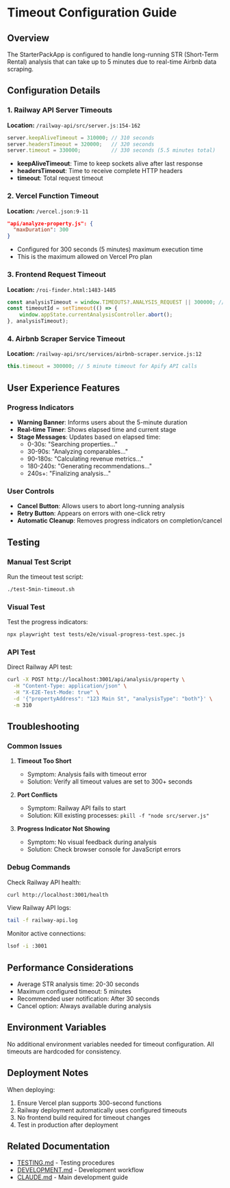 # Timeout Configuration Guide

## Overview
The StarterPackApp is configured to handle long-running STR (Short-Term Rental) analysis that can take up to 5 minutes due to real-time Airbnb data scraping.

## Configuration Details

### 1. Railway API Server Timeouts
**Location:** `/railway-api/src/server.js:154-162`

```javascript
server.keepAliveTimeout = 310000; // 310 seconds
server.headersTimeout = 320000;   // 320 seconds  
server.timeout = 330000;          // 330 seconds (5.5 minutes total)
```

- **keepAliveTimeout**: Time to keep sockets alive after last response
- **headersTimeout**: Time to receive complete HTTP headers
- **timeout**: Total request timeout

### 2. Vercel Function Timeout
**Location:** `/vercel.json:9-11`

```json
"api/analyze-property.js": {
  "maxDuration": 300
}
```

- Configured for 300 seconds (5 minutes) maximum execution time
- This is the maximum allowed on Vercel Pro plan

### 3. Frontend Request Timeout
**Location:** `/roi-finder.html:1483-1485`

```javascript
const analysisTimeout = window.TIMEOUTS?.ANALYSIS_REQUEST || 300000; // 5 minutes
const timeoutId = setTimeout(() => {
    window.appState.currentAnalysisController.abort();
}, analysisTimeout);
```

### 4. Airbnb Scraper Service Timeout
**Location:** `/railway-api/src/services/airbnb-scraper.service.js:12`

```javascript
this.timeout = 300000; // 5 minute timeout for Apify API calls
```

## User Experience Features

### Progress Indicators
- **Warning Banner**: Informs users about the 5-minute duration
- **Real-time Timer**: Shows elapsed time and current stage
- **Stage Messages**: Updates based on elapsed time:
  - 0-30s: "Searching properties..."
  - 30-90s: "Analyzing comparables..."
  - 90-180s: "Calculating revenue metrics..."
  - 180-240s: "Generating recommendations..."
  - 240s+: "Finalizing analysis..."

### User Controls
- **Cancel Button**: Allows users to abort long-running analysis
- **Retry Button**: Appears on errors with one-click retry
- **Automatic Cleanup**: Removes progress indicators on completion/cancel

## Testing

### Manual Test Script
Run the timeout test script:
```bash
./test-5min-timeout.sh
```

### Visual Test
Test the progress indicators:
```bash
npx playwright test tests/e2e/visual-progress-test.spec.js
```

### API Test
Direct Railway API test:
```bash
curl -X POST http://localhost:3001/api/analysis/property \
  -H "Content-Type: application/json" \
  -H "X-E2E-Test-Mode: true" \
  -d '{"propertyAddress": "123 Main St", "analysisType": "both"}' \
  -m 310
```

## Troubleshooting

### Common Issues

1. **Timeout Too Short**
   - Symptom: Analysis fails with timeout error
   - Solution: Verify all timeout values are set to 300+ seconds

2. **Port Conflicts**
   - Symptom: Railway API fails to start
   - Solution: Kill existing processes: `pkill -f "node src/server.js"`

3. **Progress Indicator Not Showing**
   - Symptom: No visual feedback during analysis
   - Solution: Check browser console for JavaScript errors

### Debug Commands

Check Railway API health:
```bash
curl http://localhost:3001/health
```

View Railway API logs:
```bash
tail -f railway-api.log
```

Monitor active connections:
```bash
lsof -i :3001
```

## Performance Considerations

- Average STR analysis time: 20-30 seconds
- Maximum configured timeout: 5 minutes
- Recommended user notification: After 30 seconds
- Cancel option: Always available during analysis

## Environment Variables

No additional environment variables needed for timeout configuration. All timeouts are hardcoded for consistency.

## Deployment Notes

When deploying:
1. Ensure Vercel plan supports 300-second functions
2. Railway deployment automatically uses configured timeouts
3. No frontend build required for timeout changes
4. Test in production after deployment

## Related Documentation

- [TESTING.md](../TESTING.md) - Testing procedures
- [DEVELOPMENT.md](../DEVELOPMENT.md) - Development workflow
- [CLAUDE.md](../CLAUDE.md) - Main development guide